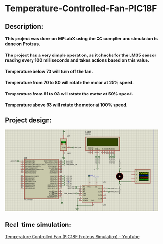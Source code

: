 
# Temperature-Controlled-Fan-PIC18F

## Description:

#### This project was done on MPLabX using the XC compiler and simulation is done on Proteus.

 
#### The project has a very simple operation, as it checks for the LM35 sensor reading every 100 milliseconds and takes actions based on this value.


  

#### Temperature below 70 will turn off the fan.
#### Temperature from 70 to 80 will rotate the motor at 25% speed.
#### Temperature from 81 to 93 will rotate the motor at 50% speed.
#### Temperature above 93 will rotate the motor at 100% speed.

## Project design:

![Project Design](https://github.com/Piistachyoo/Temperature-Controlled-Fan-PIC18F/blob/main/design.png?raw=true)

  

## Real-time simulation:
[Temperature Controlled Fan (PIC18F Proteus Simulation) - YouTube](https://www.youtube.com/watch?v=XPqvdBL4AdI)
